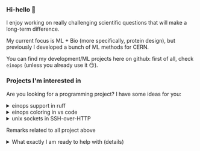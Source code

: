 ### Hi-hello 👋

I enjoy working on really challenging scientific questions that will make a long-term difference. 

My current focus is ML + Bio (more specifically, protein design), but previously I developed a bunch of ML methods for CERN.

You can find my development/ML projects here on github: first of all, check `einops` (unless you already use it 😏).


### Projects I'm interested in

Are you looking for a programming project? I have some ideas for you:


<details markdown=1>
  <summary> einops support in ruff </summary>
  
  Einops is very readable per se, and mistakes are generally easy to detect, but how about making it even simpler with static analysis? 

  Some examples where it could be useful
  
  ```python
  rearrange(x, 'b h w c -> b (h w)') # complain on missing c
  rearrange(x, 'b h w 3 -> b (h w) 3') # anonymous axes like 3 are not available in rearrange
  rearrange(x, 'b (h w) c -> b h w c') # complain that either h or w should be provided
  ```
</details>

<details markdown=1>
  <summary> einops coloring in vs code </summary>
  
  Wouldn't it be great if reduced or added dimension was immediately colored? Something like:
  
  <img width="450" alt="Screenshot 2024-06-28 at 13 59 28" src="https://github.com/arogozhnikov/arogozhnikov/assets/6318811/2c6a63d7-2300-4f6d-8262-4768fcdc8816">

</details>


<details markdown=1>
  <summary> unix sockets in SSH-over-HTTP </summary>

  Do you use SSH? I guess you do, since you're on github.

  I've been using unix sockets (UDS) as endpoints for containers for a while now, and it (mostly) rocks.
  
  Several similar containers can live on the same instance, and each mounts a folder with UDS (multiple services usually).
  Domain sockets can provide access to various web-servers, and almost anything can serve from UDS.
  
  (If you use TCP port forwarding for containers, try using UDS, you may like it much better, specially if you manage many endpoints or containers!
  No security issues, and you can easily add/remove sockets on the fly and without port clashes! 
  Spice with using symlinks for synonyms, and network management stops being ugly.)

  Back to the point: openssh-server does not support serving on unix socket, so I use ugly hack with `socat` redirecting request to TCP port.
  Openssh-client does not support connecting to domain socket (easy to fix this in config though).

  While patches are available to support ssh sockets, I'm on the marker for something newer, e.g. something like 
  [SSH3](https://github.com/francoismichel/ssh3) + serving/connecting to unix sockets.
  
</details>


Remarks related to all project above

<details markdown=1>
  <summary> What exactly I am ready to help with (details) </summary>
  
  If you think taking one of these projects, I am ready to try your solution, provide user feedback, and if I like it, cover it here or in my blog.
  (or einops docs if it is relevant to einops).

  Note that doesn't include development, but programming is something enjoyable, 
  while finding someone interested in using your work is usually non-trivial.
  
</details>




